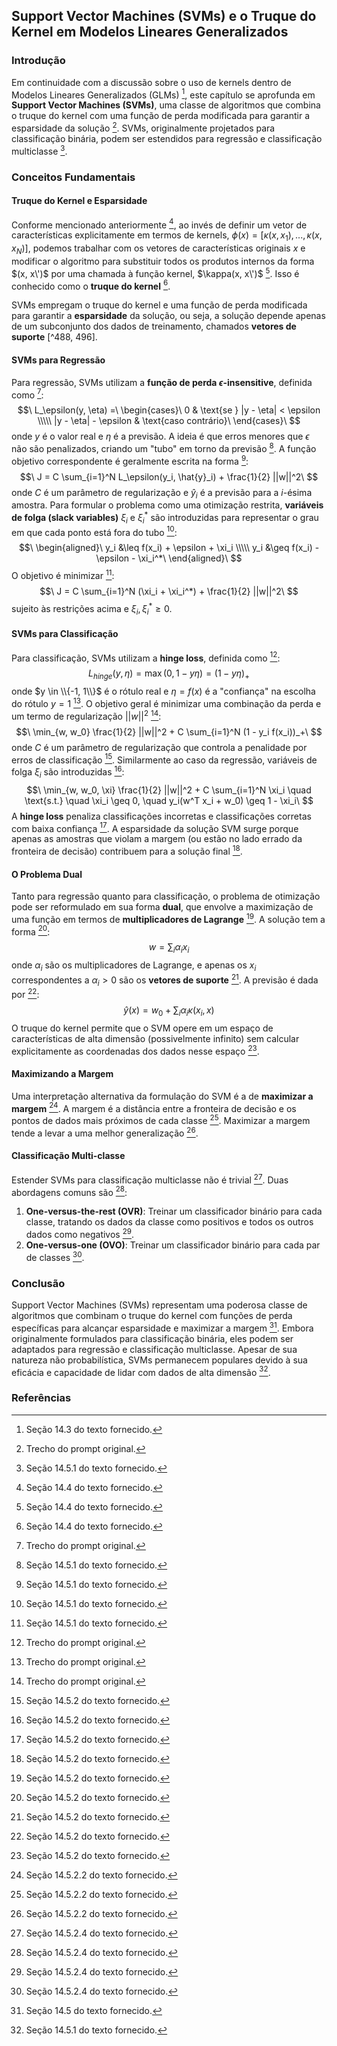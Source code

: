 ## Support Vector Machines (SVMs) e o Truque do Kernel em Modelos Lineares Generalizados
### Introdução
Em continuidade com a discussão sobre o uso de kernels dentro de Modelos Lineares Generalizados (GLMs) [^486], este capítulo se aprofunda em **Support Vector Machines (SVMs)**, uma classe de algoritmos que combina o truque do kernel com uma função de perda modificada para garantir a esparsidade da solução [^texto_original]. SVMs, originalmente projetados para classificação binária, podem ser estendidos para regressão e classificação multiclasse [^497].

### Conceitos Fundamentais
#### Truque do Kernel e Esparsidade
Conforme mencionado anteriormente [^488], ao invés de definir um vetor de características explicitamente em termos de kernels, $\phi(x) = [\kappa(x, x_1), ..., \kappa(x, x_N)]$, podemos trabalhar com os vetores de características originais $x$ e modificar o algoritmo para substituir todos os produtos internos da forma $(x, x\')$ por uma chamada à função kernel, $\kappa(x, x\')$ [^488]. Isso é conhecido como o **truque do kernel** [^488].

SVMs empregam o truque do kernel e uma função de perda modificada para garantir a **esparsidade** da solução, ou seja, a solução depende apenas de um subconjunto dos dados de treinamento, chamados **vetores de suporte** [^488, 496].

#### SVMs para Regressão
Para regressão, SVMs utilizam a **função de perda $\epsilon$-insensitive**, definida como [^texto_original]:
$$\
L_\epsilon(y, \eta) =\
\begin{cases}\
0 & \text{se } |y - \eta| < \epsilon \\\\\
|y - \eta| - \epsilon & \text{caso contrário}\
\end{cases}\
$$
onde $y$ é o valor real e $\eta$ é a previsão. A ideia é que erros menores que $\epsilon$ não são penalizados, criando um "tubo" em torno da previsão [^497]. A função objetivo correspondente é geralmente escrita na forma [^497]:
$$\
J = C \sum_{i=1}^N L_\epsilon(y_i, \hat{y}_i) + \frac{1}{2} ||w||^2\
$$
onde $C$ é um parâmetro de regularização e $\hat{y}_i$ é a previsão para a $i$-ésima amostra. Para formular o problema como uma otimização restrita, **variáveis de folga (slack variables)** $\xi_i$ e $\xi_i^*$ são introduzidas para representar o grau em que cada ponto está fora do tubo [^498]:
$$\
\begin{aligned}\
y_i &\leq f(x_i) + \epsilon + \xi_i \\\\\
y_i &\geq f(x_i) - \epsilon - \xi_i^*\
\end{aligned}\
$$
O objetivo é minimizar [^498]:
$$\
J = C \sum_{i=1}^N (\xi_i + \xi_i^*) + \frac{1}{2} ||w||^2\
$$
sujeito às restrições acima e $\xi_i, \xi_i^* \geq 0$.

#### SVMs para Classificação
Para classificação, SVMs utilizam a **hinge loss**, definida como [^texto_original]:
$$\
L_{hinge}(y, \eta) = \max(0, 1 - y\eta) = (1 - y\eta)_+\
$$
onde $y \in \\{-1, 1\\}$ é o rótulo real e $\eta = f(x)$ é a "confiança" na escolha do rótulo $y = 1$ [^texto_original]. O objetivo geral é minimizar uma combinação da perda e um termo de regularização $||w||^2$ [^texto_original]:
$$\
\min_{w, w_0} \frac{1}{2} ||w||^2 + C \sum_{i=1}^N (1 - y_i f(x_i))_+\
$$
onde $C$ é um parâmetro de regularização que controla a penalidade por erros de classificação [^499]. Similarmente ao caso da regressão, variáveis de folga $\xi_i$ são introduzidas [^499]:
$$\
\min_{w, w_0, \xi} \frac{1}{2} ||w||^2 + C \sum_{i=1}^N \xi_i \quad \text{s.t.} \quad \xi_i \geq 0, \quad y_i(w^T x_i + w_0) \geq 1 - \xi_i\
$$
A **hinge loss** penaliza classificações incorretas e classificações corretas com baixa confiança [^499]. A esparsidade da solução SVM surge porque apenas as amostras que violam a margem (ou estão no lado errado da fronteira de decisão) contribuem para a solução final [^499].

#### O Problema Dual
Tanto para regressão quanto para classificação, o problema de otimização pode ser reformulado em sua forma **dual**, que envolve a maximização de uma função em termos de **multiplicadores de Lagrange** [^499]. A solução tem a forma [^499]:
$$\
w = \sum_i \alpha_i x_i\
$$
onde $\alpha_i$ são os multiplicadores de Lagrange, e apenas os $x_i$ correspondentes a $\alpha_i > 0$ são os **vetores de suporte** [^499]. A previsão é dada por [^499]:
$$\
\hat{y}(x) = w_0 + \sum_i \alpha_i \kappa(x_i, x)\
$$
O truque do kernel permite que o SVM opere em um espaço de características de alta dimensão (possivelmente infinito) sem calcular explicitamente as coordenadas dos dados nesse espaço [^499].

#### Maximizando a Margem
Uma interpretação alternativa da formulação do SVM é a de **maximizar a margem** [^501]. A margem é a distância entre a fronteira de decisão e os pontos de dados mais próximos de cada classe [^501]. Maximizar a margem tende a levar a uma melhor generalização [^501].

#### Classificação Multi-classe
Estender SVMs para classificação multiclasse não é trivial [^503]. Duas abordagens comuns são [^503]:
1.  **One-versus-the-rest (OVR)**: Treinar um classificador binário para cada classe, tratando os dados da classe como positivos e todos os outros dados como negativos [^503].
2.  **One-versus-one (OVO)**: Treinar um classificador binário para cada par de classes [^503].

### Conclusão
Support Vector Machines (SVMs) representam uma poderosa classe de algoritmos que combinam o truque do kernel com funções de perda específicas para alcançar esparsidade e maximizar a margem [^496]. Embora originalmente formulados para classificação binária, eles podem ser adaptados para regressão e classificação multiclasse. Apesar de sua natureza não probabilística, SVMs permanecem populares devido à sua eficácia e capacidade de lidar com dados de alta dimensão [^497].

### Referências
[^texto_original]: Trecho do prompt original.
[^486]: Seção 14.3 do texto fornecido.
[^488]: Seção 14.4 do texto fornecido.
[^496]: Seção 14.5 do texto fornecido.
[^497]: Seção 14.5.1 do texto fornecido.
[^498]: Seção 14.5.1 do texto fornecido.
[^499]: Seção 14.5.2 do texto fornecido.
[^501]: Seção 14.5.2.2 do texto fornecido.
[^503]: Seção 14.5.2.4 do texto fornecido.

<!-- END -->